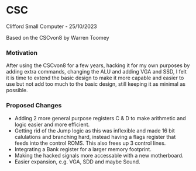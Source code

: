 # CSC
Clifford Small Computer - 25/10/2023

Based on the CSCvon8 by Warren Toomey

### Motivation
After using the CSCvon8 for a few years, hacking it for my own purposes by adding extra commands, changing the ALU and adding VGA and SSD,
I felt it is time to extend the basic design to make it more capable and easier to use but not add too much to the basic design, still keeping it as minimal as possible.

### Proposed Changes
* Adding 2 more general purpose registers C & D to make arithmetic and logic easier and more efficient.
* Getting rid of the Jump logic as this was inflexible and made 16 bit calulations and branching hard, instead having a flags register that feeds into the control ROMS. This also frees up 3 control lines.
* Integrating a Bank register for a larger memory footprint.
* Making the hacked signals more accessable with a new motherboard.
* Easier expansion, e.g. VGA, SDD and maybe Sound.

